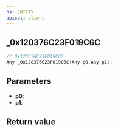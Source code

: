 ```yaml
---
ns: ENTITY
apiset: client
---
```

## _0x120376C23F019C6C

```c
// 0x120376C23F019C6C
Any _0x120376C23F019C6C(Any p0,Any p1);
```


## Parameters
* **p0**:
* **p1**:

## Return value